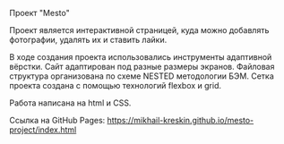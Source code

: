 Проект "Mesto"

Проект является интерактивной страницей, куда можно добавлять фотографии, удалять их и ставить лайки.

В ходе создания проекта использовались инструменты адаптивной вёрстки. Сайт адаптирован под разные размеры экранов. Файловая структура организована по схеме NESTED методологии БЭМ. Сетка проекта создана с помощью технологий flexbox и grid.

Работа написана на html и CSS.

Ссылка на GitHub Pages: https://mikhail-kreskin.github.io/mesto-project/index.html
